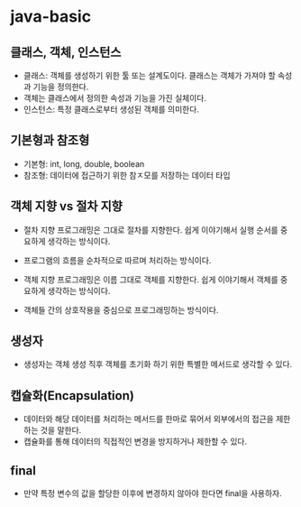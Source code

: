 # java-basic

## 클래스, 객체, 인스턴스 
* 클래스: 객체를 생성하기 위한 툴 또는 설계도이다. 클래스는 객체가 가져야 할 속성과 기능을 정의한다.
* 객체는 클래스에서 정의한 속성과 기능을 가진 실체이다.
* 인스턴스: 특정 클래스로부터 생성된 객체를 의미한다.

## 기본형과 참조형
* 기본형: int, long, double, boolean
* 참조형: 데이터에 접근하기 위한 참ㅈ모를 저장하는 데이터 타입

## 객체 지향 vs 절차 지향 
* 절차 지향 프로그래밍은 그대로 절차를 지향한다. 쉽게 이야기해서 실행 순서를 중요하게 생각하는 방식이다.
* 프로그램의 흐름을 순차적으로 따르며 처리하는 방식이다.

* 객체 지향 프로그래밍은 이름 그대로 객체를 지향한다. 쉽게 이야기해서 객체를 중요하게 생각하는 방식이다.
* 객체들 간의 상호작용을 중심으로 프로그래밍하는 방식이다.


## 생성자
* 생성자는 객체 생성 직후 객체를 초기화 하기 위한 특별한 메서드로 생각할 수 있다.


## 캡슐화(Encapsulation)
* 데이터와 해당 데이터를 처리하는 메서드를 한마로 묶어서 외부에서의 접근을 제한하는 것을 말한다.
* 캡슐화를 통해 데이터의 직접적인 변경을 방지하거나 제한할 수 있다.

## final 
* 만약 특정 변수의 값을 할당한 이후에 변경하지 않아야 한다면 final을 사용하자.